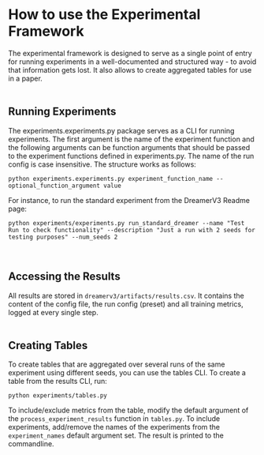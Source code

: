 # How to use the Experimental Framework
The experimental framework is designed to serve as a single point of entry for running experiments in a well-documented and structured way - to avoid that information gets lost. It also allows to create aggregated tables for use in a paper.
<br>
<br>

## Running Experiments
The experiments.experiments.py package serves as a CLI for running experiments.
The first argument is the name of the experiment function and the following arguments can be function arguments that should be passed to the experiment functions defined in experiments.py. The name of the run config is case insensitive. The structure works as follows:
```
python experiments.experiments.py experiment_function_name --optional_function_argument value
```
For instance, to run the standard experiment from the DreamerV3 Readme page:
```
python experiments/experiments.py run_standard_dreamer --name "Test Run to check functionality" --description "Just a run with 2 seeds for testing purposes" --num_seeds 2
```
<br>

## Accessing the Results
All results are stored in `dreamerv3/artifacts/results.csv`. It contains the content of the config file, the run config (preset) and all training metrics, logged at every single step.
<br>
<br>

## Creating Tables
To create tables that are aggregated over several runs of the same experiment using different seeds, you can use the tables CLI. To create a table from the results CLI, run:
```
python experiments/tables.py
```
To include/exclude metrics from the table, modify the default argument of the `process_experiment_results` function in `tables.py`. To include experiments, add/remove the names of the experiments from the `experiment_names` default argument set. The result is printed to the commandline.
<br>
